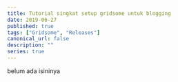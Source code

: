 ```yaml
---
title: Tutorial singkat setup gridsome untuk blogging
date: 2019-06-27
published: true
tags: ["Gridsome", "Releases"]
canonical_url: false
description: ""
series: true
---
```


belum ada isininya
